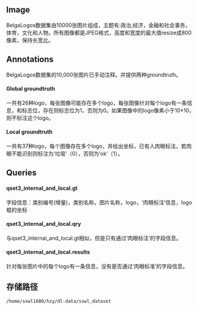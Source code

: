 ## Image
BelgaLogos数据集由10000张图片组成，主题有:政治,经济，金融和社会事务，体育，文化和人物。所有图像都是JPEG格式，高度和宽度的最大值resize成800像素，保持长宽比。

## Annotations
BelgaLogos数据集的10,000张图片已手动注释。并提供两种groundtruth。

#### Global groundtruth
一共有26种logo，每张图像可能存在多个logo，每张图像针对每个logo有一条信息，和标志位，存在则标志位为1，否则为0。如果图像中的logo像素小于10*10，则不标注这个logo。
    
#### Local groundtruth
一共有37种logo，每个图像存在多个logo，并给出坐标，已有人肉眼标注，若肉眼不能识别则标注为‘垃圾’（0），否则为‘ok’（1）。

## Queries

#### qset3_internal_and_local.gt
字段信息：类别编号(增量)，类别名称，图片名称，logo，‘肉眼标注’信息，logo框的坐标
#### qset3_internal_and_local.qry
与qset3_internal_and_local.gt相似，但是只有通过‘肉眼标注’的字段信息。
#### qset3_internal_and_local.results
针对每张图片中的每个logo有一条信息，没有是否通过‘肉眼标准’的字段信息。

## 存储路径

```
/home/sxwl1080/hzy/dl-data/sxwl_dataset
```